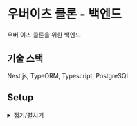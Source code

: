 # 우버이츠 클론 - 백엔드

우버 이츠 클론을 위한 백엔드

## 기술 스택

Nest.js, TypeORM, Typescript, PostgreSQL

## Setup

<details markdown="1">
<summary>접기/펼치기</summary>

<!--summary 아래 빈칸 공백 두고 내용을 적는공간-->

### NestJS 설치

```bash
nest g application
? What name would you like to use for the new project? backend
cd backend
npm i
npm run start:dev
http://localhost:3000
```

### [Apollo Server 설치](https://docs.nestjs.com/graphql/quick-start#installation)

```bash
npm i @nestjs/graphql graphql-tools graphql apollo-server-express
```

### Class validator 설치

```bash
npm i class-validator class-transformer
```

### 모듈 생성

```bash
nest g mo moduleName
```

### DB 설정

#### Postgresql 설정

https://www.postgresql.org/download/linux/debian/

#### Postgresql GUI 설치하기

##### MacOS(postico)

https://eggerapps.at/postico/

##### 리눅스 민트(pgAdmin)

https://medium.com/@ogunyemijeremiah/installing-pgadmin-4-on-linux-mint-20-ulyana-741b941479c9

#### pgAdmin으로 db 설정하기

- 왼쪽 패널 > Login/Group Roles 마우스 오른쪽 클릭 > Create > Login/Group Role... > 이름과 비밀번호 설정 > Save

- 왼쪽 패널 > Databases 마우스 오른쪽 클릭 > Create > Databases... > 데이터베이스 이름과 비밀번호 설정 > Save

### TypeORM 설정

https://docs.nestjs.com/techniques/database

```bash
npm install --save @nestjs/typeorm typeorm pg #postgresql
```

#### Postgresql을 NestJS와 연결

https://github.com/typeorm/typeorm#quick-start

#### .env(환경변수 파일)을 NestJS에서 읽기

```bash
npm i cross-env --save # 가상 변수를 OS에 상관없이 쓸 수 있게 해주는 모듈
```

- dotenv 사용: https://github.com/motdotla/dotenv#readme

- NestJS 방식: https://docs.nestjs.com/techniques/configuration#installation

  ```bash
  npm i --save @nestjs/config
  ```

```ts
// backend/src/app.module.ts

@Module({
  imports: [
    ConfigModule.forRoot({
      isGlobal: true, // 어느 곳에서든지 접근 가능
      envFilePath: process.env.NODE_ENV === 'dev' ? '.env.dev' : '.env.test', // 환경이 dev(개발)일 때 .env.dev 파일 참조
      ignoreEnvFile: process.env.NODE_ENV === 'prod', //환경이 prod(배포) 환경변수 파일을 사용하지 않음
      validationSchema: Joi.object({
        NODE_ENV: Joi.string()
          .valid('dev', 'prod')
          .required(), // 환경은 prod 또는 dev여야만 한다.
        // 포트, 유저이름, 비번, db이름은 string이어야만 한다.
        DB_PORT: Joi.string().required(),
        DB_USERNAME: Joi.string().required(),
        DB_PASSWORD: Joi.string().required(),
        DB_NAME: Joi.string().required(),
    }),
    TypeOrmModule.forRoot({
      type: 'postgres',
      host: process.env.DB_HOST,
      port: +process.env.DB_PORT,
      username: process.env.DB_USERNAME,
      password: process.env.DB_PASSWORD,
      database: process.env.DB_NAME,
      synchronize: true, //현재 db 상태를 동기화
      logging: true, // console에 로그 표시
    }),
  ]
```

```javaScript
// package.json

// npm start:dev를 실행하면 dev라는 환경을 실행한다.
"start:dev": "cross-env NODE_ENV=dev nest start --watch"

// npm start를 실행하면 prod라는 환경을 실행한다.
"start": "cross-env NODE_ENV=prod nest start",
```

#### .env 환경 검증하기

https://github.com/sideway/joi#readme

> The most powerful schema description language and data validator for JavaScript.

```bash
npm install joi --save
```

```ts
//app.module.ts

import * as Joi from 'joi';
@Module({
  imports: [
    ConfigModule.forRoot({
      validationSchema
    }),
})
```

### TypeORM으로 Entity 만들기

기존에 restaurant.entity.ts 에서 @ObjectType() 데코레이터를 통해 Graphql 스키마를 만들었다.  
여기에 @Entity(), @Column 데코레이터를 추가하여 엔티티, 컬럼을 만들 수 있다.  
즉 graphql 스키마와 db 스키마를 동시에 만들 수 있는 장점이 있다.

```ts
// restaurant.entity.ts
@ObjectType() //graphql
@Entity() // typeorm
export class Restaurant {
  @Column
  @Field(type => String)
  name: string;
}
```

```ts
// app.module.ts
TypeOrmModule.forRoot({
  // ... 생략
  entities: [Restaurant]
}),
```

#### Data Mapper vs Active Record

https://typeorm.io/#/active-record-data-mapper

- Active Record 방식은 엔티티 클래스에 BaseEntity를 extends하여 간단히 entity 쿼리를 실행할 수 있다.  
  간단하게 앱을 만들 때 사용한다.

- Data Mapper 방식은 Entity를 담당하는 Repository 클래스를 따로 만들어서 CRUD 함수를 정의하고 실행할 수 있다. Spring Data JPA의 Repository 클래스와 비슷하다.  
  유지보수가 필요한 대규모 앱을 만들 때 사용한다. NestJS에서 Unit Test를 할 때 이 방식이 더 유리하다.

#### Repository 만들고 Service에 연결하기

```ts
// restaurants.module.ts

@Module({
  /*레스토랑 엔티티 가져오기*/,
  imports: [
    TypeOrmModule.forFeature([Restaurant]),
  ]
  providers: [
    RestaurantResolver,
    RestaurantService /*리졸버에 서비스 주입하기 위해 작성*/,
  ],
})
export class RestaurantsModule {}
```

```ts
// restaurants.resolver.ts

@Resolver(of => Restaurant)
export class RestaurantResolver {
  // 레스토랑 서비스 주입하기
  constructor(private readonly restaurantService: RestaurantService) {}
  @Query(returns => [Restaurant])
  restaurants(): Promise<Restaurant[]> {
    return this.restaurantService.getAll();
  }
```

```ts
// restaurants.service.ts
@Injectable()
export class RestaurantService {
  // 레스토랑 레포지토리(dao) 주입하기
  constructor(
    @InjectRepository(Restaurant) // class Restaurant extends Repository<Restaurant> 주입
    private readonly restaurantRepository: Repository<Restaurant>,
  ) {}
  getAll(): Promise<Restaurant[]> {
    return this.restaurantRepository.find();
  }
}
```

#### dto 멤버변수를 엔티티에 있는 것들로 자동 채우기

https://docs.nestjs.com/graphql/mapped-types

기존에 작성해두었던 create-restaurant.dto.ts에 restaurant.entity.ts에서 추가한 categoryName이 없다.  
이를 수동으로 추가해줄 수도 있지만 자동으로 추가할 수 있다.

- 방법 1

  ```ts
  // create-restaurant.dto.ts

  @InputType()
  // Restaurent 엔티티에서 id를 제외하고 가져옴. OmitType은 InputType클래스에만 동작하므로,
  // Restaurant의 데코레이터를 InputType으로 바꾸도록 파라미터에 추가
  export class CreateRestaurantDto extends OmitType(
    Restaurant,
    ['id'],
    InputType,
  ) {}
  ```

- 방법 2

  ```ts
  // create-restaurant.dto.ts

  @InputType()
  // Restaurant를 InputType으로 변경하지 않는다.
  export class CreateRestaurantDto extends OmitType(Restaurant, ['id']) {}
  ```

  ```ts
  // restaurant.entity.ts

  @InputType({ isAbstract: true }) // 타입을 두 개를 쓰면 규칙에 어긋나므로, 추상적 클래스로 extends하겠다는 뜻
  @ObjectType() //gql
  @Entity()
  export class Restaurant {}
  ```

  </details>
